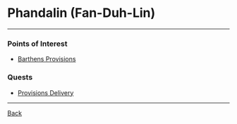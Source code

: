 # Phandalin (Fan-Duh-Lin)
---

### Points of Interest
- [Barthens Provisions](./barthens-provisions.md)

### Quests
- [Provisions Delivery](../quests/provisions-delivery.md)

---
[Back](./locations.md)